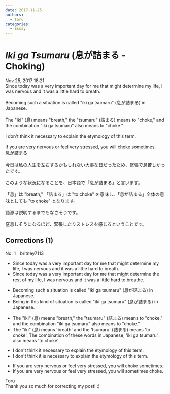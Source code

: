 ```yaml
---
date: 2017-11-25
authors:
  - toru
categories:
  - Essay
---
```


<h1 id="subject_show"><strong><em>Iki ga Tsumaru</strong></em> (息が詰まる - Choking)</h1>
<div class="date">Nov 25, 2017 18:21</div>
<div id="post"><div id="body_show_ori">
Since today was a very important day for me that might determine my life, I was nervous and it was a little hard to breath.<br/><br/>Becoming such a situation is called "iki ga tsumaru" (息が詰まる) in Japanese.<br/><br/>The "iki" (息) means "breath," the "tsumaru" (詰まる) means to "choke," and the combination "iki ga tsumaru" also means to "choke."<br/><br/>I don't think it necessary to explain the etymology of this term.<br/><br/>If you are very nervous or feel very stressed, you will choke sometimes.
</div></div>

<!-- more -->

<div id="post_ja"><div id="body_show_mo">
息が詰まる<br/><br/>今日は私の人生を左右するかもしれない大事な日だったため、緊張で息苦しかったです。<br/><br/>このような状況になることを、日本語で「息が詰まる」と言います。<br/><br/>「息」は "breath," 「詰まる」は "to choke" を意味し、「息が詰まる」全体の意味としても "to choke" となります。<br/><br/>語源は説明するまでもなさそうです。<br/><br/>窒息しそうになるほど、緊張したりストレスを感じるということです。
</div></div>

## Corrections (1)
<div id="block"><div class="first_name"> No. 1　<span class="just_name">britney7113</span></div><div id="block2">
<ul class="correction_field">
<li class="incorrect">Since today was a very important day for me that might determine my life, I was nervous and it was a little hard to breath.</li>
<li class="corrected correct">
Since today was a very important day for me that might determine <span class="f_blue">the rest of </span>my life, I was nervous and it was a little hard to breath<span class="f_blue">e</span>.
</li>
</ul>
<ul class="correction_field">
<li class="incorrect">Becoming such a situation is called "iki ga tsumaru" (息が詰まる) in Japanese.</li>
<li class="corrected correct">
<span class="f_blue">Being in</span> <span class="f_blue">this kind of</span> situation is called "iki ga tsumaru" (息が詰まる) in Japanese.
</li>
</ul>
<ul class="correction_field">
<li class="incorrect">The "iki" (息) means "breath," the "tsumaru" (詰まる) means to "choke," and the combination "iki ga tsumaru" also means to "choke."</li>
<li class="corrected correct">
The "iki" (息) means 'breath' <span class="f_blue">and</span> the 'tsumaru' (詰まる) means 'to choke'. <span class="f_blue">T</span>he combination<span class="f_blue"> of these words in Japanese</span>,<span class="f_blue"> </span>'iki ga tsumaru', also means 'to choke'
</li>
</ul>
<ul class="correction_field">
<li class="incorrect">I don't think it necessary to explain the etymology of this term.</li>
<li class="corrected correct">
I don't think it <span class="f_blue">is</span> necessary to explain the etymology of this term.
</li>
</ul>
<ul class="correction_field">
<li class="incorrect">If you are very nervous or feel very stressed, you will choke sometimes.</li>
<li class="corrected correct">
If you are very nervous or feel very stressed, you will sometimes choke.
</li>
</ul>
</div><div class="name"><span class="just_name">Toru</span><br>
Thank you so much for correcting my post! :)
</div>
</div>
